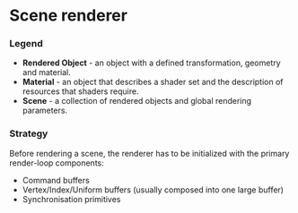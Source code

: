 # Scene renderer

### Legend

 - **Rendered Object** - an object with a defined transformation, geometry and material.
 - **Material** - an object that describes a shader set and the description of resources that shaders require.
 - **Scene** - a collection of rendered objects and global rendering parameters.

### Strategy

Before rendering a scene, the renderer has to be initialized with the primary render-loop components:
 - Command buffers
 - Vertex/Index/Uniform buffers (usually composed into one large buffer)
 - Synchronisation primitives